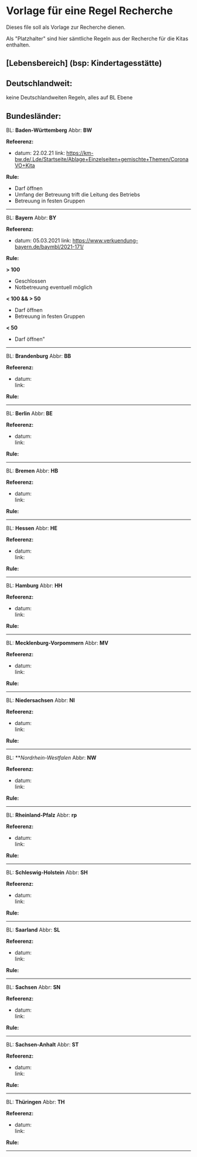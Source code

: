 # Vorlage für eine Regel Recherche

Dieses file soll als Vorlage zur Recherche dienen.

Als "Platzhalter" sind hier sämtliche Regeln aus der Recherche für die Kitas enthalten.


## [Lebensbereich] (bsp: Kindertagesstätte)


## Deutschlandweit:

keine Deutschlandweiten Regeln, alles auf BL Ebene



## Bundesländer:


BL: **Baden-Württemberg**
Abbr: **BW**

**Refeerenz:**
- datum:    22.02.21
  link:     https://km-bw.de/,Lde/Startseite/Ablage+Einzelseiten+gemischte+Themen/CoronaVO+Kita


**Rule:**
- Darf öffnen
- Umfang der Betreuung trift die Leitung des Betriebs
- Betreuung in festen Gruppen


---------------------------------------------

BL: **Bayern**
Abbr: **BY**

**Refeerenz:**
- datum:    05.03.2021
  link:     https://www.verkuendung-bayern.de/baymbl/2021-171/


**Rule:**

**> 100**
- Geschlossen
- Notbetreuung  eventuell möglich

**< 100 && > 50**
- Darf öffnen
- Betreuung in festen Gruppen

**< 50**
- Darf öffnen"

------------------------------------------------------------

BL: **Brandenburg**
Abbr: **BB**

**Refeerenz:**
- datum:    
  link:     

**Rule:**

------------------------------------------------------------

BL: **Berlin**
Abbr: **BE**

**Refeerenz:**
- datum:    
  link:     

**Rule:**

------------------------------------------------------------

BL: **Bremen**
Abbr: **HB**

**Refeerenz:**
- datum:    
  link:     

**Rule:**

------------------------------------------------------------

BL: **Hessen**
Abbr: **HE**

**Refeerenz:**
- datum:    
  link:     

**Rule:**

------------------------------------------------------------

BL: **Hamburg**
Abbr: **HH**

**Refeerenz:**
- datum:    
  link:     

**Rule:**

------------------------------------------------------------

BL: **Mecklenburg-Vorpommern**
Abbr: **MV**

**Refeerenz:**
- datum:    
  link:     

**Rule:**

------------------------------------------------------------

BL: **Niedersachsen**
Abbr: **NI**

**Refeerenz:**
- datum:    
  link:     

**Rule:**

------------------------------------------------------------

BL: ***Nordrhein-Westfalen*
Abbr: **NW**

**Refeerenz:**
- datum:    
  link:     

**Rule:**

------------------------------------------------------------

BL: **Rheinland-Pfalz**
Abbr: **rp**

**Refeerenz:**
- datum:    
  link:     

**Rule:**

------------------------------------------------------------

BL: **Schleswig-Holstein**
Abbr: **SH**

**Refeerenz:**
- datum:    
  link:     

**Rule:**

------------------------------------------------------------

BL: **Saarland**
Abbr: **SL**

**Refeerenz:**
- datum:    
  link:     

**Rule:**

------------------------------------------------------------

BL: **Sachsen**
Abbr: **SN**

**Refeerenz:**
- datum:    
  link:     

**Rule:**

------------------------------------------------------------

BL: **Sachsen-Anhalt**
Abbr: **ST**

**Refeerenz:**
- datum:    
  link:     

**Rule:**

------------------------------------------------------------

BL: **Thüringen**
Abbr: **TH**

**Refeerenz:**
- datum:    
  link:     

**Rule:**

------------------------------------------------------------
